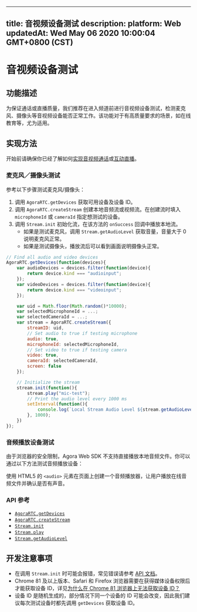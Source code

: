 
---
title: 音视频设备测试
description: 
platform: Web
updatedAt: Wed May 06 2020 10:00:04 GMT+0800 (CST)
---
# 音视频设备测试
## 功能描述

为保证通话或直播质量，我们推荐在进入频道前进行音视频设备测试，检测麦克风、摄像头等音视频设备能否正常工作。该功能对于有高质量要求的场景，如在线教育等，尤为适用。

## 实现方法

开始前请确保你已经了解如何[实现音视频通话](../../cn/Video/start_call_web.md)或[互动直播](../../cn/Video/start_live_web.md)。

### 麦克风／摄像头测试

参考以下步骤测试麦克风/摄像头：
1. 调用 `AgoraRTC.getDevices` 获取可用设备及设备 ID。
2. 调用 `AgoraRTC.createStream` 创建本地音频流或视频流。在创建流时填入 `microphoneId` 或 `cameraId` 指定想测试的设备。
3. 调用 `Stream.init` 初始化流，在该方法的 `onSuccess` 回调中播放本地流。
   - 如果是测试麦克风，调用 `Stream.getAudioLevel` 获取音量，音量大于 0 说明麦克风正常。
   - 如果是测试摄像头，播放流后可以看到画面说明摄像头正常。

```javascript
// Find all audio and video devices
AgoraRTC.getDevices(function(devices){
    var audioDevices = devices.filter(function(device){
        return device.kind === "audioinput";
    });
    var videoDevices = devices.filter(function(device){
        return device.kind === "videoinput";
    });

    var uid = Math.floor(Math.random()*10000);
    var selectedMicrophoneId = ...;
    var selectedCameraId = ...;
    var stream = AgoraRTC.createStream({
        streamID: uid,
        // Set audio to true if testing microphone
        audio: true,
        microphoneId: selectedMicrophoneId,
        // Set video to true if testing camera
        video: true,
        cameraId: selectedCameraId,
        screen: false
    });

    // Initialize the stream
    stream.init(function(){
        stream.play("mic-test");
        // Print the audio level every 1000 ms
        setInterval(function(){
            console.log(`Local Stream Audio Level ${stream.getAudioLevel()}`);
        }, 1000);
    })
});
```

### 音频播放设备测试

由于浏览器的安全限制，Agora Web SDK 不支持直接播放本地音频文件。你可以通过以下方法测试音频播放设备：

使用 HTML5 的 `<audio>` 元素在页面上创建一个音频播放器，让用户播放在线音频文件并确认是否有声音。

### API 参考

- [`AgoraRTC.getDevices`](https://docs.agora.io/cn/Video/API%20Reference/web/globals.html#getdevices)
- [`AgoraRTC.createStream`](https://docs.agora.io/cn/Video/API%20Reference/web/globals.html#createstream)
- [`Stream.init`](https://docs.agora.io/cn/Video/API%20Reference/web/interfaces/agorartc.stream.html#init)
- [`Stream.play`](https://docs.agora.io/cn/Video/API%20Reference/web/interfaces/agorartc.stream.html#play)
- [`Stream.getAudioLevel`](https://docs.agora.io/cn/Video/API%20Reference/web/interfaces/agorartc.stream.html#getaudiolevel)


## 开发注意事项

- 在调用 `Stream.init` 时可能会报错，常见错误请参考 [API 文档](https://docs.agora.io/cn/Video/API%20Reference/web/interfaces/agorartc.stream.html#init)。
- Chrome 81 及以上版本、Safari 和 Firefox 浏览器需要在获得媒体设备权限后才能获取设备 ID，详见[为什么在 Chrome 81 浏览器上无法获取设备 ID？](../../cn/faq/empty_deviceId.md)
- 设备 ID 是随机生成的，部分情况下同一个设备的 ID 可能会改变，因此我们建议每次测试设备时都先调用 `getDevices` 获取设备 ID。
